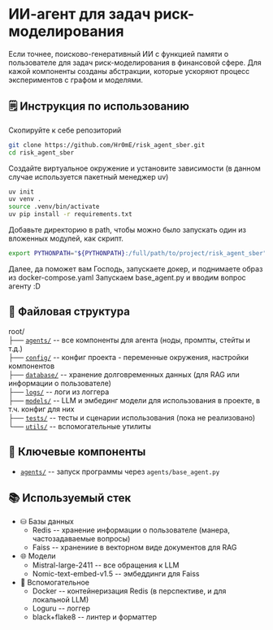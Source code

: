 # ИИ-агент для задач риск-моделирования
Если точнее, поисково-генеративный ИИ с функцией памяти о пользователе для задач риск-моделирования в финансовой сфере. Для кажой компоненты созданы абстракции, которые ускоряют процесс экспериментов с графом и моделями.

## 🗒️ Инструкция по использованию
Скопируйте к себе репозиторий
```bash
git clone https://github.com/Hr0mE/risk_agent_sber.git
cd risk_agent_sber
```
Создайте виртуальное окружение и установите зависимости (в данном случае используется пакетный менеджер uv)
```bash
uv init
uv venv .
source .venv/bin/activate
uv pip install -r requirements.txt
```
Добавьте директорию в path, чтобы можно было запускать один из вложенных модулей, как скрипт.
```bash
export PYTHONPATH="${PYTHONPATH}:/full/path/to/project/risk_agent_sber"
```
Далее, да поможет вам Господь, запускаете докер, и поднимаете образ из docker-compose.yaml
Запускаем base_agent.py и вводим вопрос агенту :D


## 📁 Файловая структура
root/\
├── [`agents/`](agents/) -- все компоненты для агента (ноды, промпты, стейты и т.д.) \
├── [`config/`](config/) -- конфиг проекта - переменные окружения, настройки компонентов\
├── [`database/`](database/) -- хранение долговременных данных (для RAG или информации о пользователе)\
├── [`logs/`](logs/) -- логи из логгера\
├── [`models/`](models/) -- LLM и эмбединг модели для использования в проекте, в т.ч. конфиг для них\
├── [`tests/`](tests/) -- тесты и сценарии использования (пока не реализовано)\
└── [`utils/`](utils/) -- вспомогательные утилиты

## 🧩 Ключевые компоненты
- [`agents/`](agents/) -- запуск программы через `agents/base_agent.py`


## 📚 Используемый стек
- ⛁ Базы данных
  - Redis -- хранение информации о пользователе (манера, частозадаваемые вопросы)
  - Faiss -- хранениие в векторном виде документов для RAG
- 🌐 Модели
  - Mistral-large-2411 -- все обращения к LLM
  - Nomic-text-embed-v1.5 -- эмбеддинги для Faiss
- 🐋 Вспомогательное
  - Docker -- контейнеризация Redis (в перспективе, и для локальной LLM)
  - Loguru -- логгер
  - black+flake8 -- линтер и форматтер
